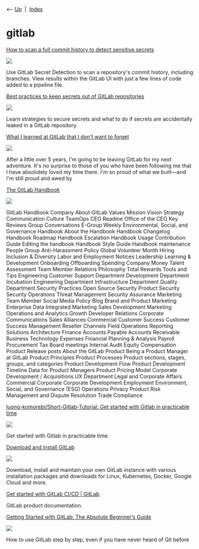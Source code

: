<div class="nav">

⟵ [Up](index.html)  \|  [Index](index.html)

</div>

# gitlab

<div class="cards">

<div class="card">

<div class="card-title">

[How to scan a full commit history to detect sensitive
secrets](https://about.gitlab.com/blog/2025/02/06/how-to-scan-a-full-commit-history-to-detect-sensitive-secrets)

</div>

<div class="card-image">

[![](https://images.ctfassets.net/r9o86ar0p03f/2XDPsbkjQ3o6tcdom6IGxI/909b5d2cab48081607e6c4aac48d03f4/REFERENCE_-_display_preview_for_blog_images__1_.png?fm=webp&w=820&h=500)](https://about.gitlab.com/blog/2025/02/06/how-to-scan-a-full-commit-history-to-detect-sensitive-secrets)

</div>

Use GitLab Secret Detection to scan a repository's commit history,
including branches. View results within the GitLab UI with just a few
lines of code added to a pipeline file.

</div>

<div class="card">

<div class="card-title">

[Best practices to keep secrets out of GitLab
repositories](https://about.gitlab.com/blog/2024/10/31/best-practices-to-keep-secrets-out-of-gitlab-repositories)

</div>

<div class="card-image">

[![](https://images.ctfassets.net/r9o86ar0p03f/built-in-security.jpeg/8c49695a67853741d750324e2309f1cc/built-in-security.jpeg?fm=webp&w=820&h=500)](https://about.gitlab.com/blog/2024/10/31/best-practices-to-keep-secrets-out-of-gitlab-repositories)

</div>

Learn strategies to secure secrets and what to do if secrets are
accidentally leaked in a GitLab repository.

</div>

<div class="card">

<div class="card-title">

[What I learned at GitLab that I don't want to
forget](https://blog.boleary.dev/what-i-learned-at-gitlab-that-i-dont-want-to-forget)

</div>

<div class="card-image">

[![](https://blog.boleary.dev/content/images/2022/12/IMG_8894.jpg)](https://blog.boleary.dev/what-i-learned-at-gitlab-that-i-dont-want-to-forget)

</div>

After a little over 5 years, I'm going to be leaving GitLab for my next
adventure. It's no surprise to those of you who have been following me
that I have absolutely loved my time there. I'm so proud of what we
built—and I'm still proud and awed by

</div>

<div class="card">

<div class="card-title">

[The GitLab Handbook](https://about.gitlab.com/handbook)

</div>

<div class="card-image">

[![](https://handbook.gitlab.com/featured-background.png)](https://about.gitlab.com/handbook)

</div>

GitLab Handbook Company About GitLab Values Mission Vision Strategy
Communication Culture TeamOps CEO Readme Office of the CEO Key Reviews
Group Conversations E-Group Weekly Environmental, Social, and Governance
Handbook About the Handbook Handbook Changelog Handbook Roadmap Handbook
Escalation Handbook Usage Contribution Guide Editing the handbook
Handbook Style Guide Handbook maintenance People Group Anti-Harassment
Policy Global Volunteer Month Hiring Inclusion & Diversity Labor and
Employment Notices Leadership Learning & Development Onboarding
Offboarding Spending Company Money Talent Assessment Team Member
Relations Philosophy Total Rewards Tools and Tips Engineering Customer
Support Department Development Department Incubation Engineering
Department Infrastructure Department Quality Department Security
Practices Open Source Security Product Security Security Operations
Threat Management Security Assurance Marketing Team Member Social Media
Policy Blog Brand and Product Marketing Enterprise Data Integrated
Marketing Sales Development Marketing Operations and Analytics Growth
Developer Relations Corporate Communications Sales Alliances Commercial
Customer Success Customer Success Management Reseller Channels Field
Operations Reporting Solutions Architecture Finance Accounts Payable
Accounts Receivable Business Technology Expenses Financial Planning &
Analysis Payroll Procurement Tax Board meetings Internal Audit Equity
Compensation Product Release posts About the GitLab Product Being a
Product Manager at GitLab Product Principles Product Processes Product
sections, stages, groups, and categories Product Development Flow
Product Development Timeline Data for Product Managers Product Pricing
Model Corporate Development / Acquisitions UX Department Legal and
Corporate Affairs Commercial Corporate Corporate Development Employment
Environment, Social, and Governance (ESG) Operations Privacy Product
Risk Management and Dispute Resolution Trade Compliance

</div>

<div class="card">

<div class="card-title">

[luong-komorebi/Short-Gitlab-Tutorial: Get started with Gitlab in
practicable time](https://github.com/luongvo209/Short-Gitlab-Tutorial)

</div>

<div class="card-image">

[![](https://opengraph.githubassets.com/cfc8ec7d6449a8b692d6e8d5f73853c0dfe3640637a697d11e1d1f04e00d471e/luong-komorebi/Short-Gitlab-Tutorial)](https://github.com/luongvo209/Short-Gitlab-Tutorial)

</div>

Get started with Gitlab in practicable time.

</div>

<div class="card">

<div class="card-title">

[Download and install GitLab](https://about.gitlab.com/downloads)

</div>

<div class="card-image">

[![](https://about.gitlab.com/nuxt-images/open-graph/open-graph-gitlab.png)](https://about.gitlab.com/downloads)

</div>

Download, install and maintain your own GitLab instance with various
installation packages and downloads for Linux, Kubernetes, Docker,
Google Cloud and more.

</div>

<div class="card">

<div class="card-title">

[Get started with GitLab CI/CD \| GitLab](https://docs.gitlab.com/ee/ci)

</div>

GitLab product documentation.

</div>

<div class="card">

<div class="card-title">

[Getting Started with GitLab: The Absolute Beginner’s
Guide](https://towardsdatascience.com/getting-started-with-gitlab-the-absolute-beginners-guide-ea9e5cadac8b?source=rss----7f60cf5620c9---4)

</div>

<div class="card-image">

[![](https://miro.medium.com/v2/resize:fit:1200/1*LlzLHDOo1j0sOpN05jmWoA.jpeg)](https://towardsdatascience.com/getting-started-with-gitlab-the-absolute-beginners-guide-ea9e5cadac8b?source=rss----7f60cf5620c9---4)

</div>

How to use GitLab step by step, even if you have never heard of Git
before

</div>

</div>

